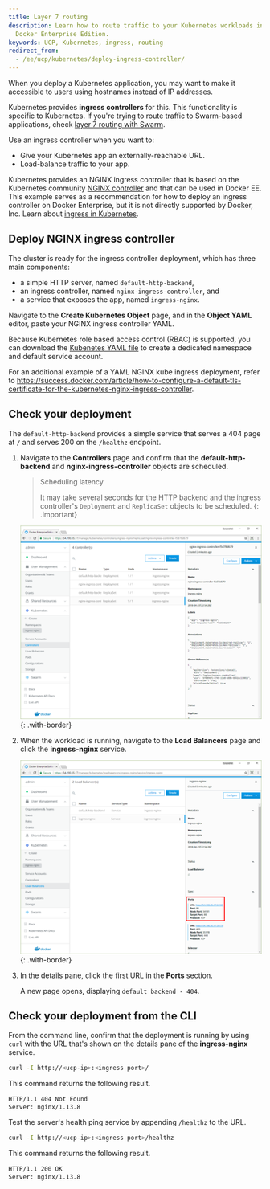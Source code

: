 ```yaml
---
title: Layer 7 routing
description: Learn how to route traffic to your Kubernetes workloads in
  Docker Enterprise Edition.
keywords: UCP, Kubernetes, ingress, routing
redirect_from:
  - /ee/ucp/kubernetes/deploy-ingress-controller/
---
```


When you deploy a Kubernetes application, you may want to make it accessible
to users using hostnames instead of IP addresses.

Kubernetes provides **ingress controllers** for this. This functionality is
specific to Kubernetes. If you're trying to route traffic to Swarm-based
applications, check [layer 7 routing with Swarm](../interlock/index.md).

Use an ingress controller when you want to:

* Give your Kubernetes app an externally-reachable URL.
* Load-balance traffic to your app.

Kubernetes provides an NGINX ingress controller that is based on the Kubernetes community [NGINX controller](https://github.com/kubernetes/ingress-nginx) and that can be used in Docker EE. This example serves as a recommendation for how to deploy an ingress controller on Docker Enterprise, but it is not directly supported by Docker, Inc.
Learn about [ingress in Kubernetes](https://v1-11.docs.kubernetes.io/docs/concepts/services-networking/ingress/). 

## Deploy NGINX ingress controller

The cluster is ready for the ingress controller deployment, which has three
main components:

- a simple HTTP server, named `default-http-backend`,
- an ingress controller, named `nginx-ingress-controller`, and
- a service that exposes the app, named `ingress-nginx`.

Navigate to the **Create Kubernetes Object** page, and in the **Object YAML**
editor, paste your NGINX ingress controller YAML.

Because Kubernetes role based access control (RBAC) is supported, you can download the [Kubenetes YAML file](https://github.com/kubernetes/ingress-nginx/blob/master/deploy/mandatory.yaml) to create a dedicated namespace and default service account.

For an additional example of a YAML NGINX kube ingress deployment, refer to https://success.docker.com/article/how-to-configure-a-default-tls-certificate-for-the-kubernetes-nginx-ingress-controller.

## Check your deployment

The `default-http-backend` provides a simple service that serves a 404 page
at `/` and serves 200 on the `/healthz` endpoint.

1.  Navigate to the **Controllers** page and confirm that the
    **default-http-backend** and **nginx-ingress-controller** objects are
    scheduled.

    > Scheduling latency
    >
    > It may take several seconds for the HTTP backend and the ingress controller's
    > `Deployment` and `ReplicaSet` objects to be scheduled.
    {: .important}

    ![](../images/deploy-ingress-controller-2.png){: .with-border}

2.  When the workload is running, navigate to the **Load Balancers** page
    and click the **ingress-nginx** service.

    ![](../images/deploy-ingress-controller-3.png){: .with-border}

3.  In the details pane, click the first URL in the **Ports** section.

    A new page opens, displaying `default backend - 404`.

## Check your deployment from the CLI

From the command line, confirm that the deployment is running by using
`curl` with the URL that's shown on the details pane of the **ingress-nginx**
service.

```bash
curl -I http://<ucp-ip>:<ingress port>/
```

This command returns the following result.

```
HTTP/1.1 404 Not Found
Server: nginx/1.13.8
```

Test the server's health ping service by appending `/healthz` to the URL.

```bash
curl -I http://<ucp-ip>:<ingress port>/healthz
```

This command returns the following result.

```
HTTP/1.1 200 OK
Server: nginx/1.13.8
```
